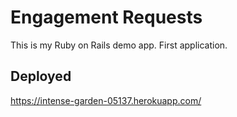 # Engagement Requests

This is my Ruby on Rails demo app.  First application.

## Deployed

https://intense-garden-05137.herokuapp.com/
